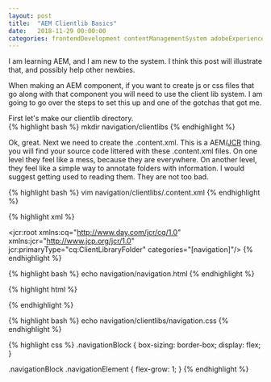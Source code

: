 ```yaml
---
layout: post
title:  "AEM Clientlib Basics"
date:   2018-11-29 00:00:00
categories: frontendDevelopment contentManagementSystem adobeExperienceManager aem clientlibs
---
```

I am learning AEM, and I am new to the system.  I think this post will illustrate that, and possibly help other newbies.

When making an AEM component, if you want to create js or css files that go along with that component you will need to use the client lib system.  I am going to go over the steps to set this up and one of the gotchas that got me.

First let's make our clientlib directory.  
{% highlight bash %}
mkdir navigation/clientlibs
{% endhighlight %}

Ok, great.  Next we need to create the .content.xml.  This is a AEM/[JCR](https://en.wikipedia.org/wiki/Content_repository_API_for_Java) thing.  you will find your source code littered with these .content.xml files.  On one level they feel like a mess, because they are everywhere.  On another level, they feel like a simple way to annotate folders with information.  I would suggest getting used to reading them.  They are not too bad.

{% highlight bash %}
vim navigation/clientlibs/.content.xml
{% endhighlight %}

{% highlight xml %}
<?xml version="1.0" encoding="UTF-8"?>
<jcr:root xmlns:cq="http://www.day.com/jcr/cq/1.0"
          xmlns:jcr="http://www.jcp.org/jcr/1.0"
    jcr:primaryType="cq:ClientLibraryFolder"
    categories="[navigation]"/>
{% endhighlight %}

{% highlight bash %}
echo navigation/navigation.html
{% endhighlight %}

{% highlight html %}
<div data-sly-use.clientLib="${'/libs/granite/sightly/templates/clientlib.html'}"></div>
<output data-sly-call="${clientlib.css @ categories='navigation'}" data-sly-unwrap/>

<nav class="navigationBlock">
    <!--Navigation code goes here-->
</nav>

<output data-sly-call="${clientlib.js @ categories='navigation'}" data-sly-unwrap/>
{% endhighlight %}

{% highlight bash %}
echo navigation/clientlibs/navigation.css
{% endhighlight %}

{% highlight css %}
.navigationBlock {
    box-sizing: border-box;
    display: flex;
}

.navigationBlock .navigationElement {
    flex-grow: 1;
}
{% endhighlight %}
